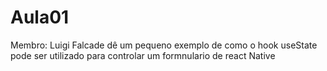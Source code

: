 # Aula01
Membro: Luigi Falcade 
dê um pequeno exemplo de como o hook useState pode ser utilizado para controlar um formnulario de react Native
